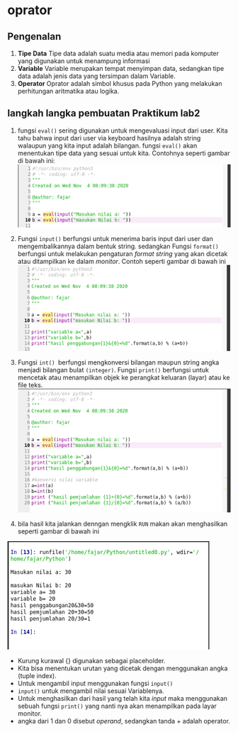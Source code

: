 # oprator

## Pengenalan

1. **Tipe Data** Tipe data adalah suatu media atau memori pada komputer yang digunakan untuk menampung informasi
2. **Variable** Variable merupakan tempat menyimpan data, sedangkan tipe data adalah jenis data yang tersimpan dalam Variable.
3. **Operator** Oprator adalah simbol khusus pada Python yang melakukan perhitungan aritmatika atau logika.

## langkah langka pembuatan Praktikum lab2

1. fungsi `eval()` sering digunakan untuk mengevaluasi input dari user. Kita tahu bahwa input dari user via keyboard hasilnya adalah string walaupun yang kita input adalah bilangan. fungsi `eval()` akan menentukan tipe data yang sesuai untuk kita. Contohnya seperti gambar di bawah ini:
![1tugas.png](/gambar/1tugas.png)
 
2. Fungsi `input()` berfungsi untuk menerima baris input dari user dan mengembalikannya dalam bentuk string. sedangkan Fungsi `format()` berfungsi untuk melakukan pengaturan *format string* yang akan dicetak atau ditampilkan ke dalam *monitor*.
Contoh seperti gambar di bawah ini
![2.png](/gambar/2.png) 

3. Fungsi `int() `berfungsi mengkonversi bilangan maupun string angka menjadi bilangan bulat `(integer)`. Fungsi `print()` berfungsi untuk mencetak atau menampilkan objek ke perangkat keluaran (layar) atau ke file teks.
![3.png](/gambar/3.png)

4. bila hasil kita jalankan denngan mengklik `RUN` makan akan menghasilkan seperti gambar di bawah ini

![4.png](/gambar/4.png)


- Kurung kurawal {} digunakan sebagai placeholder.
- Kita bisa menentukan urutan yang dicetak dengan menggunakan angka (tuple index).
- Untuk mengambil input menggunakan fungsi `input()` 
- `input()` untuk mengambil nilai sesuai Variablenya.
- Untuk menghasilkan dari hasil yang telah kita *input* maka menggunakan sebuah fungsi `print()` yang nanti nya akan    menampilkan pada layar monitor. 
- angka dari 1 dan 0 disebut *operand*, sedangkan tanda *+* adalah operator.
